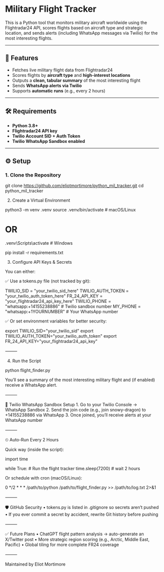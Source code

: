 # Military Flight Tracker

This is a Python tool that monitors military aircraft worldwide using the Flightradar24 API, scores flights based on aircraft type and strategic location, and sends alerts (including WhatsApp messages via Twilio) for the most interesting flights.

---

## 🚀 Features
- Fetches live military flight data from Flightradar24  
- Scores flights by **aircraft type** and **high-interest locations**  
- Outputs a **clean, tabular summary** of the most interesting flight  
- Sends **WhatsApp alerts via Twilio**  
- Supports **automatic runs** (e.g., every 2 hours)  

---

## 🛠 Requirements
- **Python 3.8+**
- **Flightradar24 API key**
- **Twilio Account SID + Auth Token**
- **Twilio WhatsApp Sandbox enabled**

---

## ⚙️ Setup

### 1. Clone the Repository

git clone https://github.com/eliotmortimore/python_mil_tracker.git
cd python_mil_tracker

2. Create a Virtual Environment

python3 -m venv .venv
source .venv/bin/activate  # macOS/Linux
# OR
.venv\Scripts\activate     # Windows

pip install -r requirements.txt

3. Configure API Keys & Secrets

You can either:

✅ Use a tokens.py file (not tracked by git):

TWILIO_SID = "your_twilio_sid_here"
TWILIO_AUTH_TOKEN = "your_twilio_auth_token_here"
FR_24_API_KEY = "your_flightradar24_api_key_here"
TWILIO_PHONE = "whatsapp:+14155238886"   # Twilio sandbox number
MY_PHONE = "whatsapp:+1YOURNUMBER"       # Your WhatsApp number

✅ Or set environment variables for better security:

export TWILIO_SID="your_twilio_sid"
export TWILIO_AUTH_TOKEN="your_twilio_auth_token"
export FR_24_API_KEY="your_flightradar24_api_key"


⸻

4. Run the Script

python flight_finder.py

You’ll see a summary of the most interesting military flight and (if enabled) receive a WhatsApp alert.

⸻

📲 Twilio WhatsApp Sandbox Setup
	1.	Go to your Twilio Console → WhatsApp Sandbox
	2.	Send the join code (e.g., join snowy-dragon) to +14155238886 via WhatsApp
	3.	Once joined, you’ll receive alerts at your WhatsApp number

⸻

⏲ Auto-Run Every 2 Hours

Quick way (inside the script):

import time

while True:
    # Run the flight tracker
    time.sleep(7200)  # wait 2 hours

Or schedule with cron (macOS/Linux):

0 */2 * * * /path/to/python /path/to/flight_finder.py >> /path/to/log.txt 2>&1


⸻

🛡 GitHub Security
	•	tokens.py is listed in .gitignore so secrets aren’t pushed
	•	If you ever commit a secret by accident, rewrite Git history before pushing

⸻

✅ Future Plans
	•	ChatGPT flight pattern analysis → auto-generate an X/Twitter post
	•	More strategic region scoring (e.g., Arctic, Middle East, Pacific)
	•	Global tiling for more complete FR24 coverage

⸻

Maintained by Eliot Mortimore
